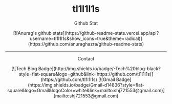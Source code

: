 <div align=center><h1> tl1l1l1s </h1></div>

<div align=center>
  <p>Github Stat</p>
[![Anurag's github stats](https://github-readme-stats.vercel.app/api?username=tl1l1l1s&show_icons=true&theme=radical)](https://github.com/anuraghazra/github-readme-stats)
</div>

<hr> <div align=center>
  <p> Contact </p>
[![Tech Blog Badge](http://img.shields.io/badge/-Tech%20blog-black?style=flat-square&logo=github&link=https://github.com/tl1l1l1s)](https://github.com/tl1l1l1s) [![Gmail Badge](https://img.shields.io/badge/Gmail-d14836?style=flat-square&logo=Gmail&logoColor=white&link=mailto:shj721553@gmail.com)](mailto:shj721553@gmail.com) 
</hr> </div>
